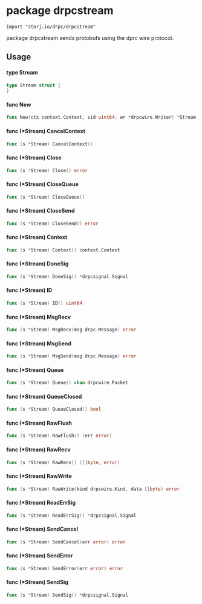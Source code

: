 # package drpcstream

`import "storj.io/drpc/drpcstream"`

package drpcstream sends protobufs using the dprc wire protocol.

## Usage

#### type Stream

```go
type Stream struct {
}
```


#### func  New

```go
func New(ctx context.Context, sid uint64, wr *drpcwire.Writer) *Stream
```

#### func (*Stream) CancelContext

```go
func (s *Stream) CancelContext()
```

#### func (*Stream) Close

```go
func (s *Stream) Close() error
```

#### func (*Stream) CloseQueue

```go
func (s *Stream) CloseQueue()
```

#### func (*Stream) CloseSend

```go
func (s *Stream) CloseSend() error
```

#### func (*Stream) Context

```go
func (s *Stream) Context() context.Context
```

#### func (*Stream) DoneSig

```go
func (s *Stream) DoneSig() *drpcsignal.Signal
```

#### func (*Stream) ID

```go
func (s *Stream) ID() uint64
```

#### func (*Stream) MsgRecv

```go
func (s *Stream) MsgRecv(msg drpc.Message) error
```

#### func (*Stream) MsgSend

```go
func (s *Stream) MsgSend(msg drpc.Message) error
```

#### func (*Stream) Queue

```go
func (s *Stream) Queue() chan drpcwire.Packet
```

#### func (*Stream) QueueClosed

```go
func (s *Stream) QueueClosed() bool
```

#### func (*Stream) RawFlush

```go
func (s *Stream) RawFlush() (err error)
```

#### func (*Stream) RawRecv

```go
func (s *Stream) RawRecv() ([]byte, error)
```

#### func (*Stream) RawWrite

```go
func (s *Stream) RawWrite(kind drpcwire.Kind, data []byte) error
```

#### func (*Stream) ReadErrSig

```go
func (s *Stream) ReadErrSig() *drpcsignal.Signal
```

#### func (*Stream) SendCancel

```go
func (s *Stream) SendCancel(err error) error
```

#### func (*Stream) SendError

```go
func (s *Stream) SendError(err error) error
```

#### func (*Stream) SendSig

```go
func (s *Stream) SendSig() *drpcsignal.Signal
```
